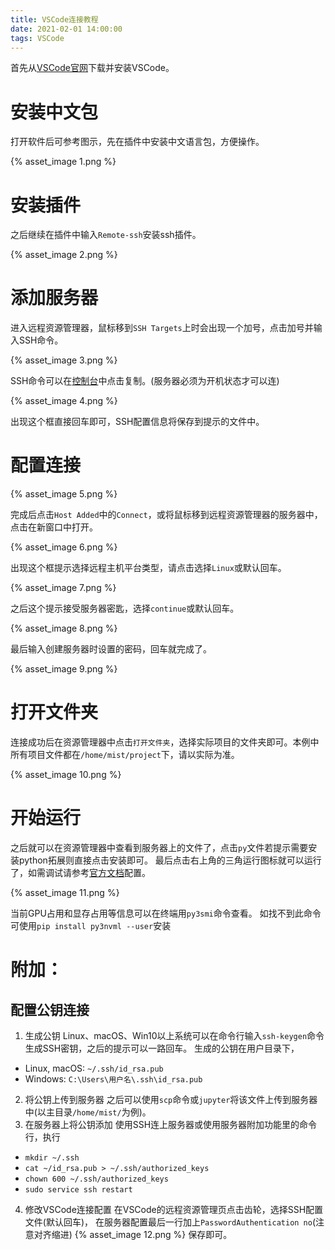 ```yaml
---
title: VSCode连接教程
date: 2021-02-01 14:00:00
tags: VSCode
---
```

首先从[VSCode官网](https://code.visualstudio.com/download)下载并安装VSCode。
# 安装中文包
打开软件后可参考图示，先在插件中安装中文语言包，方便操作。

{% asset_image 1.png %}
# 安装插件
之后继续在插件中输入`Remote-ssh`安装ssh插件。

{% asset_image 2.png %}
# 添加服务器
进入远程资源管理器，鼠标移到`SSH Targets`上时会出现一个加号，点击加号并输入SSH命令。

{% asset_image 3.png %}

SSH命令可以在[控制台](https://www.mistgpu.com/user/)中点击复制。(服务器必须为开机状态才可以连)

{% asset_image 4.png %}

出现这个框直接回车即可，SSH配置信息将保存到提示的文件中。
# 配置连接
{% asset_image 5.png %}

完成后点击`Host Added`中的`Connect`，或将鼠标移到远程资源管理器的服务器中，点击在新窗口中打开。

{% asset_image 6.png %}

出现这个框提示选择远程主机平台类型，请点击选择`Linux`或默认回车。

{% asset_image 7.png %}

之后这个提示接受服务器密匙，选择`continue`或默认回车。

{% asset_image 8.png %}

最后输入创建服务器时设置的密码，回车就完成了。

{% asset_image 9.png %}
# 打开文件夹
连接成功后在资源管理器中点击`打开文件夹`，选择实际项目的文件夹即可。本例中所有项目文件都在`/home/mist/project`下，请以实际为准。

{% asset_image 10.png %}
# 开始运行
之后就可以在资源管理器中查看到服务器上的文件了，点击`py`文件若提示需要安装python拓展则直接点击安装即可。
最后点击右上角的三角运行图标就可以运行了，如需调试请参考[官方文档](https://code.visualstudio.com/docs/python/debugging)配置。

{% asset_image 11.png %}

当前GPU占用和显存占用等信息可以在终端用`py3smi`命令查看。
如找不到此命令可使用`pip install py3nvml --user`安装
# 附加：
## 配置公钥连接
1. 生成公钥
Linux、macOS、Win10以上系统可以在命令行输入`ssh-keygen`命令生成SSH密钥，之后的提示可以一路回车。
生成的公钥在用户目录下，
- Linux, macOS: `~/.ssh/id_rsa.pub`
- Windows: `C:\Users\用户名\.ssh\id_rsa.pub`
2. 将公钥上传到服务器
之后可以使用`scp`命令或`jupyter`将该文件上传到服务器中(以主目录`/home/mist/`为例)。
3. 在服务器上将公钥添加
使用SSH连上服务器或使用服务器附加功能里的命令行，执行
- `mkdir ~/.ssh`
- `cat ~/id_rsa.pub > ~/.ssh/authorized_keys`
- `chown 600 ~/.ssh/authorized_keys`
- `sudo service ssh restart`
4. 修改VSCode连接配置
在VSCode的远程资源管理页点击齿轮，选择SSH配置文件(默认回车)，
在服务器配置最后一行加上`PasswordAuthentication no`(注意对齐缩进)
{% asset_image 12.png %}
保存即可。